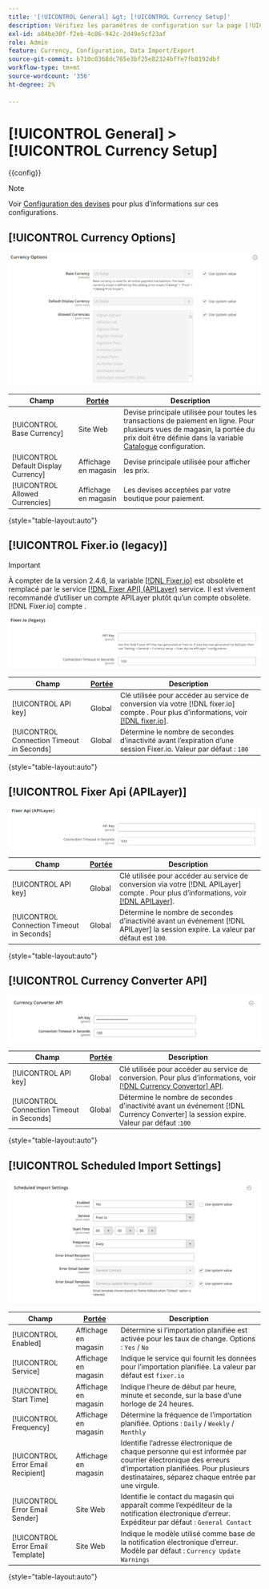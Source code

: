 ```yaml
---
title: '[!UICONTROL General] &gt; [!UICONTROL Currency Setup]'
description: Vérifiez les paramètres de configuration sur la page [!UICONTROL General] &gt; [!UICONTROL Currency Setup] de l’administrateur Commerce.
exl-id: a84be30f-f2eb-4c86-942c-2d49e5cf23af
role: Admin
feature: Currency, Configuration, Data Import/Export
source-git-commit: b710c0368dc765e3bf25e82324bffe7fb8192dbf
workflow-type: tm+mt
source-wordcount: '356'
ht-degree: 2%

---
```


# [!UICONTROL General] > [!UICONTROL Currency Setup]

{{config}}

>[!NOTE]
>
>Voir [Configuration des devises](../../stores-purchase/currency-configuration.md) pour plus d’informations sur ces configurations.

## [!UICONTROL Currency Options]

![Configuration de devise > Options de devise](./assets/currency-setup-currency-options.png)<!-- zoom -->

| Champ | [Portée](../../getting-started/websites-stores-views.md#scope-settings) | Description |
|--- |--- |--- |
| [!UICONTROL Base Currency] | Site Web | Devise principale utilisée pour toutes les transactions de paiement en ligne. Pour plusieurs vues de magasin, la portée du prix doit être définie dans la variable [Catalogue](../catalog/catalog.md) configuration. |
| [!UICONTROL Default Display Currency] | Affichage en magasin | Devise principale utilisée pour afficher les prix. |
| [!UICONTROL Allowed Currencies] | Affichage en magasin | Les devises acceptées par votre boutique pour paiement. |

{style="table-layout:auto"}

## [!UICONTROL Fixer.io (legacy)]

>[!IMPORTANT]
>
>À compter de la version 2.4.6, la variable [[!DNL Fixer.io]](https://fixer.io/) est obsolète et remplacé par le service [[!DNL Fixer API] (APILayer)](https://apilayer.com/marketplace/fixer-api) service. Il est vivement recommandé d’utiliser un compte APILayer plutôt qu’un compte obsolète. [!DNL Fixer.io] compte .

![Configuration de devise > Fixer.io](./assets/currency-setup-fixer.png)<!-- zoom -->

| Champ | [Portée](../../getting-started/websites-stores-views.md#scope-settings) | Description |
|--- |--- |--- |
| [!UICONTROL API key] | Global | Clé utilisée pour accéder au service de conversion via votre [!DNL fixer.io] compte . Pour plus d’informations, voir [[!DNL fixer.io]](https://fixer.io/). |
| [!UICONTROL Connection Timeout in Seconds] | Global | Détermine le nombre de secondes d’inactivité avant l’expiration d’une session Fixer.io. Valeur par défaut : `100` |

{style="table-layout:auto"}

## [!UICONTROL Fixer Api (APILayer)]

![Configuration De La Devise > Api Du Correcteur (APILayer)](./assets/currency-setup-fixer-api.png)<!-- zoom -->

| Champ | [Portée](../../getting-started/websites-stores-views.md#scope-settings) | Description |
|--- |--- |--- |
| [!UICONTROL API key] | Global | Clé utilisée pour accéder au service de conversion via votre [!DNL APILayer] compte . Pour plus d’informations, voir [[!DNL APILayer]](https://apilayer.com/). |
| [!UICONTROL Connection Timeout in Seconds] | Global | Détermine le nombre de secondes d’inactivité avant un événement [!DNL APILayer] la session expire. La valeur par défaut est `100`. |

{style="table-layout:auto"}

## [!UICONTROL Currency Converter API]

![Configuration de devise > API de convertisseur de devises](./assets/currency-setup-converter.png)<!-- zoom -->

| Champ | [Portée](../../getting-started/websites-stores-views.md#scope-settings) | Description |
|--- |--- |--- |
| [!UICONTROL API key] | Global | Clé utilisée pour accéder au service de conversion. Pour plus d’informations, voir [[!DNL Currency Convertor] API](https://free.currencyconverterapi.com/). |
| [!UICONTROL Connection Timeout in Seconds] | Global | Détermine le nombre de secondes d’inactivité avant un événement [!DNL Currency Converter] la session expire. Valeur par défaut :`100` |

{style="table-layout:auto"}

## [!UICONTROL Scheduled Import Settings]

![Configuration de devise > Paramètres d’importation planifiés](./assets/currency-setup-scheduled-import-settings.png)<!-- zoom -->

| Champ | [Portée](../../getting-started/websites-stores-views.md#scope-settings) | Description |
|--- |--- |--- |
| [!UICONTROL Enabled] | Affichage en magasin | Détermine si l’importation planifiée est activée pour les taux de change. Options : `Yes` / `No` |
| [!UICONTROL Service] | Affichage en magasin | Indique le service qui fournit les données pour l’importation planifiée. La valeur par défaut est `fixer.io` |
| [!UICONTROL Start Time] | Affichage en magasin | Indique l’heure de début par heure, minute et seconde, sur la base d’une horloge de 24 heures. |
| [!UICONTROL Frequency] | Affichage en magasin | Détermine la fréquence de l’importation planifiée. Options : `Daily` / `Weekly` / `Monthly` |
| [!UICONTROL Error Email Recipient] | Affichage en magasin | Identifie l’adresse électronique de chaque personne qui est informée par courrier électronique des erreurs d’importation planifiées. Pour plusieurs destinataires, séparez chaque entrée par une virgule. |
| [!UICONTROL Error Email Sender] | Site Web | Identifie le contact du magasin qui apparaît comme l’expéditeur de la notification électronique d’erreur. Expéditeur par défaut : `General Contact` |
| [!UICONTROL Error Email Template] | Site Web | Indique le modèle utilisé comme base de la notification électronique d’erreur. Modèle par défaut : `Currency Update Warnings` |

{style="table-layout:auto"}
